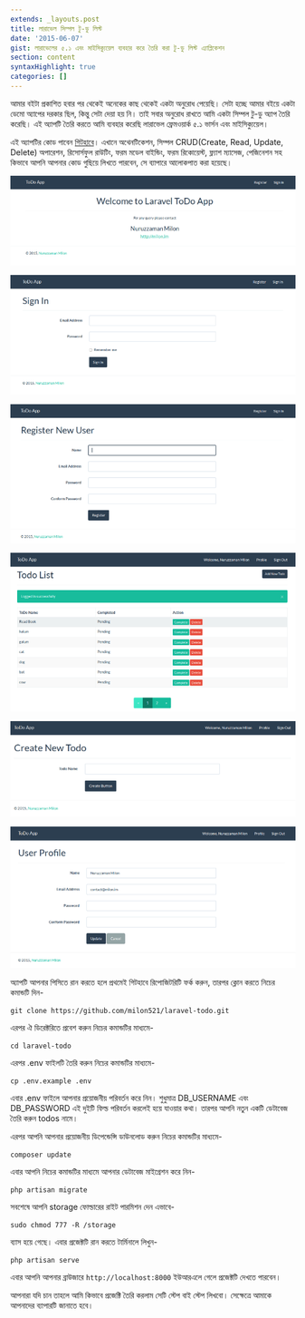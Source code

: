 ```yaml
---
extends: _layouts.post
title: লারাভেল সিম্পল টু-ডু লিস্ট
date: '2015-06-07'
gist: লারাভেলের ৫.১ এবং মাইসিক্যুয়েল ব্যবহার করে তৈরি করা টু-ডু লিস্ট এ্যাপ্লিকেশন
section: content
syntaxHighlight: true
categories: []
---
```


আমার বইটা প্রকাশিত হবার পর থেকেই অনেকের কাছ থেকেই একটা অনুরোধ পেয়েছি। সেটা হচ্ছে আমার বইয়ে একটা ডেমো অ্যাপের দরকার ছিল, কিন্তু সেটা দেয়া হয় নি। তাই সবার অনুরোধ রাখতে আমি একটা সিম্পল টু-ডু অ্যাপ তৈরি করেছি। এই অ্যাপটি তৈরি করতে আমি ব্যবহার করেছি লারাভেল ফ্রেমওয়ার্ক ৫.১ ভার্সন এবং মাইসিক্যুয়েল।

এই অ্যাপটির কোড পাবেন [গিটহাবে](https://github.com/milon/laravel-todo)। এখানে অথেনটিকেশন, সিম্পল CRUD(Create, Read, Update, Delete) অপারেশন, রিসোর্সফুল রাউটিং, ফরম মডেল বাইন্ডিং, ফরম রিকোয়েস্ট, ফ্ল্যাশ ম্যাসেজ, পেজিনেশন সহ কিভাবে আপনি আপনার কোড গুছিয়ে লিখতে পারবেন, সে ব্যাপারে আলোকপাত করা হয়েছে।

![Todo App - Landing Page](/assets/images/posts/todo-01.png)

![Todo App - Sign In Page](/assets/images/posts/todo-02.png)

![Todo App - Registration Page](/assets/images/posts/todo-03.png)

![Todo App - Todo List Page](/assets/images/posts/todo-04.png)

![Todo App - Create New Todo Page](/assets/images/posts/todo-05.png)

![Todo App - User Profile Page](/assets/images/posts/todo-06.png)

অ্যাপটি আপনার পিসিতে রান করতে হলে প্রথমেই গিটহাবে রিপোজিটরিটি ফর্ক করুন, তারপর ক্লোন করতে নিচের কমান্ডটি দিন-

```
git clone https://github.com/milon521/laravel-todo.git
```

এরপর ঐ ডিরেক্টরিতে প্রবেশ করুন নিচের কমান্ডটির মাধ্যমে-

```
cd laravel-todo
```

এরপর .env ফাইলটি তৈরি করুন নিচের কমান্ডটির মাধ্যমে-

```
cp .env.example .env
```

এবার .env ফাইলে আপনার প্রয়োজনীয় পরিবর্তন করে নিন। শুধুমাত্র DB_USERNAME এবং DB_PASSWORD এই দুইটি ফিল্ড পরিবর্তন করলেই হয়ে যাওয়ার কথা। তারপর আপনি নতুন একটি ডেটাবেজ তৈরি করুন todos নামে।

এরপর আপনি আপনার প্রয়োজনীয় ডিপেন্ডেন্সি ডাউনলোড করুন নিচের কমান্ডটির মাধ্যমে-

```
composer update
```

এবার আপনি নিচের কমান্ডটির মাধ্যমে আপনার ডেটাবেজ মাইগ্রেশন করে নিন-

```
php artisan migrate
```

সবশেষে আপনি storage ফোল্ডারের রাইট পারমিশন দেন এভাবে-

```
sudo chmod 777 -R /storage
```

ব্যাস হয়ে গেছে। এবার প্রজেক্টটি রান করতে টার্মিনালে লিখুন-

```
php artisan serve
```

এবার আপনি আপনার ব্রাউজারে `‌http://localhost:8000‌` ইউআরএলে গেলে প্রজেক্টটি দেখতে পারবেন।

আপনারা যদি চান তাহলে আমি কিভাবে প্রজেক্টি তৈরি করলাম সেটি স্টেপ বাই স্টেপ লিখবো। সেক্ষেত্রে আমাকে আপনাদের ব্যাপারটি জানাতে হবে।
